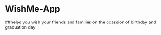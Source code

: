 # WishMe-App
##helps you wish your friends and families on the ocassion of birthday and graduation day

